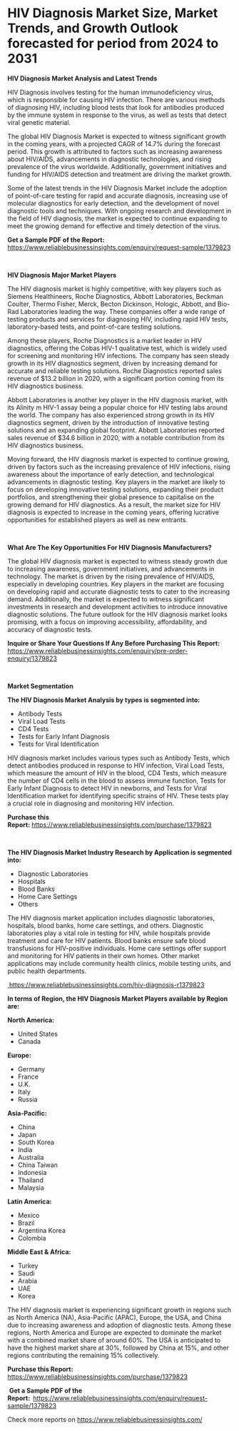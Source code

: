 <p><h1>HIV Diagnosis Market Size, Market Trends, and Growth Outlook forecasted for period from 2024 to 2031</h1></p><p><strong>HIV Diagnosis Market Analysis and Latest Trends</strong></p>
<p><p>HIV Diagnosis involves testing for the human immunodeficiency virus, which is responsible for causing HIV infection. There are various methods of diagnosing HIV, including blood tests that look for antibodies produced by the immune system in response to the virus, as well as tests that detect viral genetic material.</p><p>The global HIV Diagnosis Market is expected to witness significant growth in the coming years, with a projected CAGR of 14.7% during the forecast period. This growth is attributed to factors such as increasing awareness about HIV/AIDS, advancements in diagnostic technologies, and rising prevalence of the virus worldwide. Additionally, government initiatives and funding for HIV/AIDS detection and treatment are driving the market growth.</p><p>Some of the latest trends in the HIV Diagnosis Market include the adoption of point-of-care testing for rapid and accurate diagnosis, increasing use of molecular diagnostics for early detection, and the development of novel diagnostic tools and techniques. With ongoing research and development in the field of HIV diagnosis, the market is expected to continue expanding to meet the growing demand for effective and timely detection of the virus.</p></p>
<p><strong>Get a Sample PDF of the Report:&nbsp;</strong> <a href="https://www.reliablebusinessinsights.com/enquiry/request-sample/1379823">https://www.reliablebusinessinsights.com/enquiry/request-sample/1379823</a></p>
<p>&nbsp;</p>
<p><strong>HIV Diagnosis Major Market Players</strong></p>
<p><p>The HIV diagnosis market is highly competitive, with key players such as Siemens Healthineers, Roche Diagnostics, Abbott Laboratories, Beckman Coulter, Thermo Fisher, Merck, Becton Dickinson, Hologic, Abbott, and Bio-Rad Laboratories leading the way. These companies offer a wide range of testing products and services for diagnosing HIV, including rapid HIV tests, laboratory-based tests, and point-of-care testing solutions.</p><p>Among these players, Roche Diagnostics is a market leader in HIV diagnostics, offering the Cobas HIV-1 qualitative test, which is widely used for screening and monitoring HIV infections. The company has seen steady growth in its HIV diagnostics segment, driven by increasing demand for accurate and reliable testing solutions. Roche Diagnostics reported sales revenue of $13.2 billion in 2020, with a significant portion coming from its HIV diagnostics business.</p><p>Abbott Laboratories is another key player in the HIV diagnosis market, with its Alinity m HIV-1 assay being a popular choice for HIV testing labs around the world. The company has also experienced strong growth in its HIV diagnostics segment, driven by the introduction of innovative testing solutions and an expanding global footprint. Abbott Laboratories reported sales revenue of $34.6 billion in 2020, with a notable contribution from its HIV diagnostics business.</p><p>Moving forward, the HIV diagnosis market is expected to continue growing, driven by factors such as the increasing prevalence of HIV infections, rising awareness about the importance of early detection, and technological advancements in diagnostic testing. Key players in the market are likely to focus on developing innovative testing solutions, expanding their product portfolios, and strengthening their global presence to capitalise on the growing demand for HIV diagnostics. As a result, the market size for HIV diagnosis is expected to increase in the coming years, offering lucrative opportunities for established players as well as new entrants.</p></p>
<p>&nbsp;</p>
<p><strong>What Are The Key Opportunities For HIV Diagnosis Manufacturers?</strong></p>
<p><p>The global HIV diagnosis market is expected to witness steady growth due to increasing awareness, government initiatives, and advancements in technology. The market is driven by the rising prevalence of HIV/AIDS, especially in developing countries. Key players in the market are focusing on developing rapid and accurate diagnostic tests to cater to the increasing demand. Additionally, the market is expected to witness significant investments in research and development activities to introduce innovative diagnostic solutions. The future outlook for the HIV diagnosis market looks promising, with a focus on improving accessibility, affordability, and accuracy of diagnostic tests.</p></p>
<p><strong>Inquire or Share Your Questions If Any Before Purchasing This Report:</strong> <a href="https://www.reliablebusinessinsights.com/enquiry/pre-order-enquiry/1379823">https://www.reliablebusinessinsights.com/enquiry/pre-order-enquiry/1379823</a></p>
<p>&nbsp;</p>
<p><strong>Market Segmentation</strong></p>
<p><strong>The HIV Diagnosis Market Analysis by types is segmented into:</strong></p>
<p><ul><li>Antibody Tests</li><li>Viral Load Tests</li><li>CD4 Tests</li><li>Tests for Early Infant Diagnosis</li><li>Tests for Viral Identification</li></ul></p>
<p><p>HIV diagnosis market includes various types such as Antibody Tests, which detect antibodies produced in response to HIV infection, Viral Load Tests, which measure the amount of HIV in the blood, CD4 Tests, which measure the number of CD4 cells in the blood to assess immune function, Tests for Early Infant Diagnosis to detect HIV in newborns, and Tests for Viral Identification market for identifying specific strains of HIV. These tests play a crucial role in diagnosing and monitoring HIV infection.</p></p>
<p><strong>Purchase this Report:&nbsp;</strong><a href="https://www.reliablebusinessinsights.com/purchase/1379823">https://www.reliablebusinessinsights.com/purchase/1379823</a></p>
<p>&nbsp;</p>
<p><strong>The HIV Diagnosis Market Industry Research by Application is segmented into:</strong></p>
<p><ul><li>Diagnostic Laboratories</li><li>Hospitals</li><li>Blood Banks</li><li>Home Care Settings</li><li>Others</li></ul></p>
<p><p>The HIV diagnosis market application includes diagnostic laboratories, hospitals, blood banks, home care settings, and others. Diagnostic laboratories play a vital role in testing for HIV, while hospitals provide treatment and care for HIV patients. Blood banks ensure safe blood transfusions for HIV-positive individuals. Home care settings offer support and monitoring for HIV patients in their own homes. Other market applications may include community health clinics, mobile testing units, and public health departments.</p></p>
<p><a href="https://www.reliablebusinessinsights.com/hiv-diagnosis-r1379823">&nbsp;https://www.reliablebusinessinsights.com/hiv-diagnosis-r1379823</a></p>
<p><strong>In terms of Region, the HIV Diagnosis Market Players available by Region are:</strong></p>
<p>
    <p> <strong> North America: </strong>
        <ul>
            <li>United States</li>
            <li>Canada</li>
        </ul>
        </p> 
    <p> <strong> Europe: </strong>
        <ul>
            <li>Germany</li>
            <li>France</li>
            <li>U.K.</li>
            <li>Italy</li>
            <li>Russia</li>
        </ul>
        </p> 
    <p> <strong> Asia-Pacific: </strong>
        <ul>
            <li>China</li>
            <li>Japan</li>
            <li>South Korea</li>
            <li>India</li>
            <li>Australia</li>
            <li>China Taiwan</li>
            <li>Indonesia</li>
            <li>Thailand</li>
            <li>Malaysia</li>
        </ul>
        </p> 
    <p> <strong> Latin America: </strong>
        <ul>
            <li>Mexico</li>
            <li>Brazil</li>
            <li>Argentina Korea</li>
            <li>Colombia</li>
        </ul>
        </p> 
    <p> <strong> Middle East & Africa: </strong>
        <ul>
            <li>Turkey</li>
            <li>Saudi</li>
            <li>Arabia</li>
            <li>UAE</li>
            <li>Korea</li>
        </ul>
    </p>
    </p>
<p><p>The HIV diagnosis market is experiencing significant growth in regions such as North America (NA), Asia-Pacific (APAC), Europe, the USA, and China due to increasing awareness and adoption of diagnostic tests. Among these regions, North America and Europe are expected to dominate the market with a combined market share of around 60%. The USA is anticipated to have the highest market share at 30%, followed by China at 15%, and other regions contributing the remaining 15% collectively.</p></p>
<p><strong>Purchase this Report: </strong><a href="https://www.reliablebusinessinsights.com/purchase/1379823">https://www.reliablebusinessinsights.com/purchase/1379823</a></p>
<p>&nbsp;<strong>Get a Sample PDF of the Report:&nbsp;&nbsp;</strong><a href="https://www.reliablebusinessinsights.com/enquiry/request-sample/1379823">https://www.reliablebusinessinsights.com/enquiry/request-sample/1379823</a></p>
<p><strong></strong></p>
<p>Check more reports on <a href="https://www.reliablebusinessinsights.com/">https://www.reliablebusinessinsights.com/</a></p>